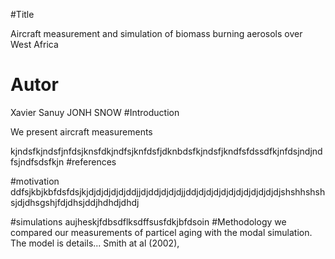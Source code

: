 

#Title

Aircraft measurement and simulation of biomass burning aerosols over West Africa

# Autor

Xavier Sanuy
JONH SNOW
#Introduction


We present aircraft measurements

kjndsfkjndsfjnfdsjknsfdkjndfsjknfdsfjdknbdsfkjndsfjkndfsfdssdfkjnfdsjndjndfsjndfsdsfkjn
#references

#motivation
ddfsjkbjkbfdsfdsjkjdjdjdjdjdjddjjdjddjdjdjdjjddjdjdjdjdjdjdjdjdjdjdjdjshshhshshsjdjdhsgshjfdjdhsjddjhdhdjdhdj

#simulations
aujheskjfdbsdflksdffsusfdkjbfdsoin
#Methodology
we compared our measurements of particel aging with the modal simulation. The model is details... Smith at al (2002), 
